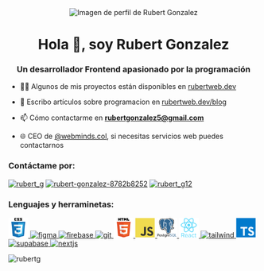 <div align="center"><img src="https://avatars.githubusercontent.com/u/109540154?v=4" alt="Imagen de perfil de Rubert Gonzalez" width="260" /></div>
<h1 align="center">Hola 👋, soy Rubert Gonzalez</h1>
<h3 align="center">Un desarrollador Frontend apasionado por la programación</h3>

- 👨‍💻 Algunos de mis proyectos están disponibles en [rubertweb.dev](https://rubertweb.dev)

- 📝 Escribo artículos sobre programacion en [rubertweb.dev/blog](https://rubertweb.dev/blog)

- 📫 Cómo contactarme en **rubertgonzalez5@gmail.com**

- 🌐 CEO de [@webminds.col](https://www.instagram.com/webminds.col/), si necesitas servicios web puedes contactarnos

<h3 align="left">Contáctame por:</h3>
<p align="left">
<a href="https://twitter.com/rubert_g" target="blank"><img align="center" src="https://raw.githubusercontent.com/rahuldkjain/github-profile-readme-generator/master/src/images/icons/Social/twitter.svg" alt="rubert_g" height="30" width="40" /></a>
<a href="https://linkedin.com/in/rubert-gonzalez-8782b8252" target="blank"><img align="center" src="https://raw.githubusercontent.com/rahuldkjain/github-profile-readme-generator/master/src/images/icons/Social/linked-in-alt.svg" alt="rubert-gonzalez-8782b8252" height="30" width="40" /></a>
<a href="https://instagram.com/rubert_g12" target="blank"><img align="center" src="https://raw.githubusercontent.com/rahuldkjain/github-profile-readme-generator/master/src/images/icons/Social/instagram.svg" alt="rubert_g12" height="30" width="40" /></a>
</p>

<h3 align="left">Lenguajes y herraminetas:</h3>
<p align="left"> <a href="https://www.w3schools.com/css/" target="_blank" rel="noreferrer"> <img src="https://raw.githubusercontent.com/devicons/devicon/master/icons/css3/css3-original-wordmark.svg" alt="css3" width="40" height="40"/> </a> <a href="https://www.figma.com/" target="_blank" rel="noreferrer"> <img src="https://www.vectorlogo.zone/logos/figma/figma-icon.svg" alt="figma" width="40" height="40"/> </a> <a href="https://firebase.google.com/" target="_blank" rel="noreferrer"> <img src="https://www.vectorlogo.zone/logos/firebase/firebase-icon.svg" alt="firebase" width="40" height="40"/> </a> <a href="https://git-scm.com/" target="_blank" rel="noreferrer"> <img src="https://www.vectorlogo.zone/logos/git-scm/git-scm-icon.svg" alt="git" width="40" height="40"/> </a> <a href="https://www.w3.org/html/" target="_blank" rel="noreferrer"> <img src="https://raw.githubusercontent.com/devicons/devicon/master/icons/html5/html5-original-wordmark.svg" alt="html5" width="40" height="40"/> </a> <a href="https://developer.mozilla.org/en-US/docs/Web/JavaScript" target="_blank" rel="noreferrer"> <img src="https://raw.githubusercontent.com/devicons/devicon/master/icons/javascript/javascript-original.svg" alt="javascript" width="40" height="40"/> </a> <a href="https://www.postgresql.org" target="_blank" rel="noreferrer"> <img src="https://raw.githubusercontent.com/devicons/devicon/master/icons/postgresql/postgresql-original-wordmark.svg" alt="postgresql" width="40" height="40"/> </a> <a href="https://reactjs.org/" target="_blank" rel="noreferrer"> <img src="https://raw.githubusercontent.com/devicons/devicon/master/icons/react/react-original-wordmark.svg" alt="react" width="40" height="40"/> </a> <a href="https://tailwindcss.com/" target="_blank" rel="noreferrer"> <img src="https://www.vectorlogo.zone/logos/tailwindcss/tailwindcss-icon.svg" alt="tailwind" width="40" height="40"/> </a> <a href="https://www.typescriptlang.org/" target="_blank" rel="noreferrer"> <img src="https://raw.githubusercontent.com/devicons/devicon/master/icons/typescript/typescript-original.svg" alt="typescript" width="40" height="40"/> </a> <a href="https://supabase.com/" target="_blank" rel="noreferrer"> <img src="https://encrypted-tbn0.gstatic.com/images?q=tbn:ANd9GcSXJBnTJrUr2ibKaXnYa9grtgfFEelreaCQJg&s" alt="supabase" width="40" height="40"/> </a> <a href="https://nextjs.org/" target="_blank" rel="noreferrer"> <img src="https://www.drupal.org/files/project-images/nextjs-icon-dark-background.png" alt="nextjs" width="40" height="40"/> </a></p>

<p><img align="left" src="https://github-readme-stats.vercel.app/api/top-langs?username=rubertg&show_icons=true&locale=en&layout=compact" alt="rubertg" /></p>


